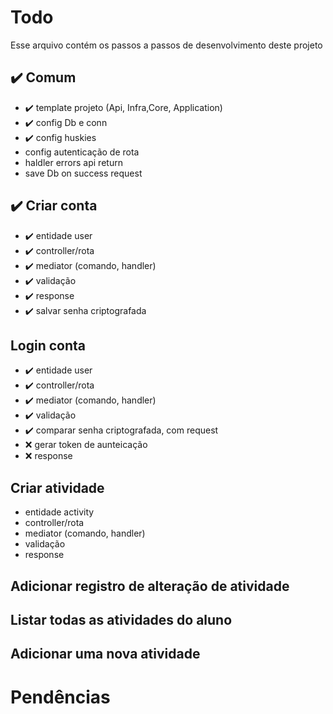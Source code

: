 # Todo

Esse arquivo contém os passos a passos de desenvolvimento deste projeto

## ✔️ Comum

- ✔️ template projeto (Api, Infra,Core, Application)
- ✔️ config Db e conn
- ✔️ config huskies
- config autenticação de rota
- haldler errors api return
- save Db on success request

## ✔️ Criar conta

- ✔️ entidade user
- ✔️ controller/rota
- ✔️ mediator (comando, handler)
- ✔️ validação
- ✔️ response
- ✔️ salvar senha criptografada

## Login conta

- ✔️ entidade user
- ✔️ controller/rota
- ✔️ mediator (comando, handler)
- ✔️ validação
- ✔️ comparar senha criptografada, com request
- ❌ gerar token de aunteicação
- ❌ response

## Criar atividade

- entidade activity
- controller/rota
- mediator (comando, handler)
- validação
- response

## Adicionar registro de alteração de atividade

## Listar todas as atividades do aluno

## Adicionar uma nova atividade

# Pendências
